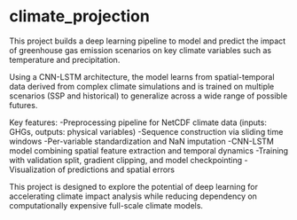# climate_projection
This project builds a deep learning pipeline to model and predict the impact of greenhouse gas emission scenarios on key climate variables such as temperature and precipitation.


Using a CNN-LSTM architecture, the model learns from spatial-temporal data derived from complex climate simulations and is trained on multiple scenarios (SSP and historical) to generalize across a wide range of possible futures.

Key features:
-Preprocessing pipeline for NetCDF climate data (inputs: GHGs, outputs: physical variables)
-Sequence construction via sliding time windows
-Per-variable standardization and NaN imputation
-CNN-LSTM model combining spatial feature extraction and temporal dynamics
-Training with validation split, gradient clipping, and model checkpointing
-Visualization of predictions and spatial errors

This project is designed to explore the potential of deep learning for accelerating climate impact analysis while reducing dependency on computationally expensive full-scale climate models.
